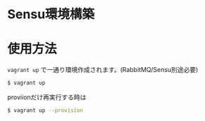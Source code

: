 Sensu環境構築
===

# 使用方法
`vagrant up` で一通り環境作成されます。(RabbitMQ/Sensu別途必要)
```bash
$ vagrant up
```

proviionだけ再実行する時は
```bash
$ vagrant up --provision
```
